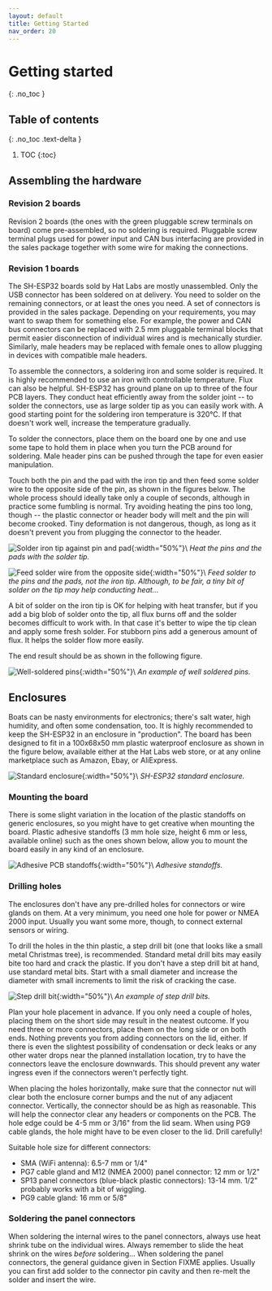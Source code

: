 ```yaml
---
layout: default
title: Getting Started
nav_order: 20
---
```


# Getting started
{: .no_toc }

## Table of contents
{: .no_toc .text-delta }

1. TOC
{:toc}

## Assembling the hardware

### Revision 2 boards

Revision 2 boards (the ones with the green pluggable screw terminals on board) come pre-assembled, so no soldering is required.
Pluggable screw terminal plugs used for power input and CAN bus interfacing are provided in the sales package together with some wire for making the connections.

### Revision 1 boards

The SH-ESP32 boards sold by Hat Labs are mostly unassembled.
Only the USB connector has been soldered on at delivery.
You need to solder on the remaining connectors, or at least the ones you need.
A set of connectors is provided in the sales package.
Depending on your requirements, you may want to swap them for something else.
For example, the power and CAN bus connectors can be replaced with 2.5 mm pluggable terminal blocks that permit easier disconnection of individual wires and is mechanically sturdier.
Similarly, male headers may be replaced with female ones to allow plugging in devices with compatible male headers.

To assemble the connectors, a soldering iron and some solder is required.
It is highly recommended to use an iron with controllable temperature.
Flux can also be helpful.
SH-ESP32 has ground plane on up to three of the four PCB layers.
They conduct heat efficiently away from the solder joint -- to solder the connectors, use as large solder tip as you can easily work with.
A good starting point for the soldering iron temperature is 320°C. If that doesn't work well, increase the temperature gradually.

To solder the connectors, place them on the board one by one and use some tape to hold them in place when you turn the PCB around for soldering. Male header pins can be pushed through the tape for even easier manipulation.

Touch both the pin and the pad with the iron tip and then feed some solder wire to the opposite side of the pin, as shown in the figures below.
The whole process should ideally take only a couple of seconds, although in practice some fumbling is normal.
Try avoiding heating the pins too long, though -- the plastic connector or header body will melt and the pin will become crooked.
Tiny deformation is not dangerous, though, as long as it doesn't prevent you from plugging the connector to the header.

![Solder iron tip against pin and pad](assets/soldering_guide_1.jpg "Solder iron tip against pin and pad"){:width="50%"}\\
<a name="fig_solder_tip_pads"></a>*Heat the pins and the pads with the solder tip.*

![Feed solder wire from the opposite side](assets/soldering_guide_2.jpg "Feed solder wire from the opposite side"){:width="50%"}\\
<a name="fig_feed_solder"></a>*Feed solder to the pins and the pads, not the iron tip. Although, to be fair, a tiny bit of solder on the tip may help conducting heat...*


A bit of solder on the iron tip is OK for helping with heat transfer, but if you add a big blob of solder onto the tip, all flux burns off and the solder becomes difficult to work with.
In that case it's better to wipe the tip clean and apply some fresh solder.
For stubborn pins add a generous amount of flux.
It helps the solder flow more easily.

The end result should be as shown in the following figure.

![Well-soldered pins](assets/soldering_guide_3.jpg "Well-soldered pins"){:width="50%"}\\
<a name="fig_well_soldered_pins"></a>*An example of well soldered pins.*

## Enclosures

Boats can be nasty environments for electronics; there's salt water, high humidity, and often some condensation, too.
It is highly recommended to keep the SH-ESP32 in an enclosure in "production".
The board has been designed to fit in a 100x68x50 mm plastic waterproof enclosure as shown in the figure below, available either at the Hat Labs web store, or at any online marketplace such as Amazon, Ebay, or AliExpress.

![Standard enclosure](assets/enclosure.jpg "Standard enclosure"){:width="50%"}\\
<a name="fig_enclosure"></a>*SH-ESP32 standard enclosure.*

### Mounting the board

There is some slight variation in the location of the plastic standoffs on generic enclosures, so you might have to get creative when mounting the board.
Plastic adhesive standoffs (3 mm hole size, height 6 mm or less, available online) such as the ones shown below, allow you to mount the board easily in any kind of an enclosure.

![Adhesive PCB standoffs](assets/adhesive_pcb_standoffs.jpg "Adhesive PCB standoffs"){:width="50%"}\\
<a name="fig_standoffs"></a>*Adhesive standoffs.*

### Drilling holes

The enclosures don't have any pre-drilled holes for connectors or wire glands on them.
At a very minimum, you need one hole for power or NMEA 2000 input.
Usually you want some more, though, to connect external sensors or wiring.

To drill the holes in the thin plastic, a step drill bit (one that looks like a small metal Christmas tree), is recommended. 
Standard metal drill bits may easily bite too hard and crack the plastic.
If you don't have a step drill bit at hand, use standard metal bits.
Start with a small diameter and increase the diameter with small increments to limit the risk of cracking the case.

![Step drill bit](assets/step_drill_bit.jpg "Step drill bit"){:width="50%"}\\
<a name="fig_step_drill_bit"></a>*An example of step drill bits.* 

Plan your hole placement in advance.
If you only need a couple of holes, placing them on the short side may result in the neatest outcome.
If you need three or more connectors, place them on the long side or on both ends.
Nothing prevents you from adding connectors on the lid, either.
If there is even the slightest possibility of condensation or deck leaks or any other water drops near the planned installation location, try to have the connectors leave the enclosure downwards.
This should prevent any water ingress even if the connectors weren't perfectly tight.

When placing the holes horizontally, make sure that the connector nut will clear both the enclosure corner bumps and the nut of any adjacent connector. Vertically, the connector should be as high as reasonable. This will help the connector clear any headers or components on the PCB.
The hole edge could be 4-5 mm or 3/16" from the lid seam.
When using PG9 cable glands, the hole might have to be even closer to the lid.
Drill carefully!

Suitable hole size for different connectors:

- SMA (WiFi antenna): 6.5-7 mm or 1/4"
- PG7 cable gland and M12 (NMEA 2000) panel connector: 12 mm or 1/2"
- SP13 panel connectors (blue-black plastic connectors): 13-14 mm.
  1/2" probably works with a bit of wiggling.
- PG9 cable gland: 16 mm or 5/8"

### Soldering the panel connectors

When soldering the internal wires to the panel connectors, always use heat shrink tube on the individual wires.
Always remember to slide the heat shrink on the wires _before_ soldering...
When soldering the panel connectors, the general guidance given in Section FIXME applies.
Usually you can first add solder to the connector pin cavity and then re-melt the solder and insert the wire.

